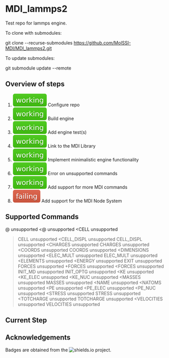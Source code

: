 # MDI_lammps2

Test repo for lammps engine.

To clone with submodules:

git clone --recurse-submodules https://github.com/MolSSI-MDI/MDI_lammps2.git

To update submodules:

git submodule update --remote

## Overview of steps

[comment]: <> (Badges are downloaded from shields.io, i.e.:)
[comment]: <> (curl https://img.shields.io/badge/-working-success --output .travis/badges/-working-success.svg)

1. ![step1](.travis/dynamic_badges/step_config.svg) Configure repo
2. ![step2](.travis/dynamic_badges/step_engine_build.svg) Build engine
3. ![step3](.travis/dynamic_badges/step_engine_test.svg) Add engine test(s)
4. ![step4](.travis/dynamic_badges/step_mdi_link.svg) Link to the MDI Library
5. ![step5](.travis/dynamic_badges/step_min_engine.svg) Implement minimalistic engine functionality
6. ![step6](.travis/dynamic_badges/step_unsupported.svg) Error on unsupported commands
7. ![step7](.travis/dynamic_badges/step_mdi_commands.svg) Add support for more MDI commands
8. ![step8](.travis/dynamic_badges/step_mdi_nodes.svg) Add support for the MDI Node System

[travis]: <> ( supported_commands )
## Supported Commands

@ unsupported
<@ unsupported
<CELL unsupported
>CELL unsupported
<CELL_DISPL unsupported
>CELL_DISPL unsupported
<CHARGES unsupported
>CHARGES unsupported
<COORDS unsupported
>COORDS unsupported
<DIMENSIONS unsupported
<ELEC_MULT unsupported
>ELEC_MULT unsupported
<ELEMENTS unsupported
<ENERGY unsupported
EXIT unsupported
>FORCES unsupported
>+FORCES unsupported
<FORCES unsupported
INIT_MD unsupported
INIT_OPTG unsupported
<KE unsupported
<KE_ELEC unsupported
<KE_NUC unsupported
<MASSES unsupported
>MASSES unsupported
<NAME unsupported
<NATOMS unsupported
<PE unsupported
<PE_ELEC unsupported
<PE_NUC unsupported
<STRESS unsupported
>STRESS unsupported
<TOTCHARGE unsupported
>TOTCHARGE unsupported
<VELOCITIES unsupported
>VELOCITIES unsupported

## Current Step

## Acknowledgements

Badges are obtained from the ![shields.io](https://shields.io/) project.